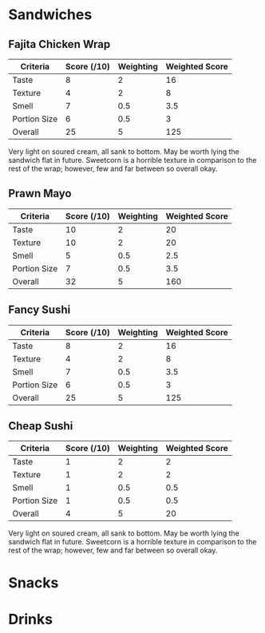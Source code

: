 # Sandwiches
## Fajita Chicken Wrap
| Criteria     | Score (/10) | Weighting | Weighted Score |
| ------------ | ----------- | --------- | -------------- |
| Taste        | 8           | 2         | 16             |
| Texture      | 4           | 2         | 8              |
| Smell        | 7           | 0.5       | 3.5            |
| Portion Size | 6           | 0.5       | 3              |
| Overall      | 25          | 5         | 125            |
<!-- TBLFM: $4=($2*$3) -->
<!-- TBLFM: @>$2=sum(@I..@-1) -->
<!-- TBLFM: @>$3=sum(@I..@-1) -->

Very light on soured cream, all sank to bottom. May be worth lying the sandwich flat in future. 
Sweetcorn is a horrible texture in comparison to the rest of the wrap; however, few and far between so overall okay. 
## Prawn Mayo

| Criteria     | Score (/10) | Weighting | Weighted Score |
| ------------ | ----------- | --------- | -------------- |
| Taste        | 10          | 2         | 20             |
| Texture      | 10          | 2         | 20             |
| Smell        | 5           | 0.5       | 2.5            |
| Portion Size | 7           | 0.5       | 3.5            |
| Overall      | 32          | 5         | 160            |
<!-- TBLFM: $4=($2*$3) -->
<!-- TBLFM: @>$2=sum(@I..@-1) -->
<!-- TBLFM: @>$3=sum(@I..@-1) -->
## Fancy Sushi

| Criteria     | Score (/10) | Weighting | Weighted Score |
| ------------ | ----------- | --------- | -------------- |
| Taste        | 8           | 2         | 16             |
| Texture      | 4           | 2         | 8              |
| Smell        | 7           | 0.5       | 3.5            |
| Portion Size | 6           | 0.5       | 3              |
| Overall      | 25          | 5         | 125            |
<!-- TBLFM: $4=($2*$3) -->
<!-- TBLFM: @>$2=sum(@I..@-1) -->
<!-- TBLFM: @>$3=sum(@I..@-1) -->

## Cheap Sushi

| Criteria     | Score (/10) | Weighting | Weighted Score |
| ------------ | ----------- | --------- | -------------- |
| Taste        | 1           | 2         | 2              |
| Texture      | 1           | 2         | 2              |
| Smell        | 1           | 0.5       | 0.5            |
| Portion Size | 1           | 0.5       | 0.5            |
| Overall      | 4           | 5         | 20             |
<!-- TBLFM: $4=($2*$3) -->
<!-- TBLFM: @>$2=sum(@I..@-1) -->
<!-- TBLFM: @>$3=sum(@I..@-1) -->

Very light on soured cream, all sank to bottom. May be worth lying the sandwich flat in future. 
Sweetcorn is a horrible texture in comparison to the rest of the wrap; however, few and far between so overall okay. 
# Snacks

# Drinks